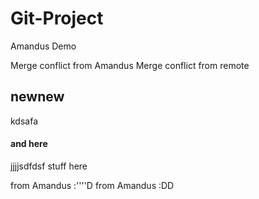 # Git-Project
Amandus Demo

Merge conflict from Amandus
Merge conflict from remote
## newnew 
kdsafa
#### and here
jjjjsdfdsf
stuff here

from Amandus :''''D
from Amandus :DD
